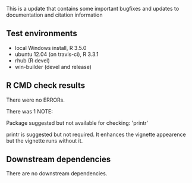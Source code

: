 This is a update that contains some important bugfixes and updates to documentation and citation information

## Test environments
* local Windows install, R 3.5.0
* ubuntu 12.04 (on travis-ci), R 3.3.1
* rhub (R devel)
* win-builder (devel and release)

## R CMD check results
There were no ERRORs. 

There was 1 NOTE:

Package suggested but not available for checking: 'printr'

printr is suggested but not required. It enhances the vignette appearence but the vignette runs without it. 

## Downstream dependencies
There are no downstream dependencies.